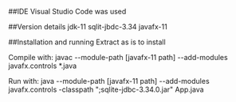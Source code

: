 ##IDE 
Visual Studio Code was used

##Version details
jdk-11
sqlit-jbdc-3.34
javafx-11

##Installation and running
Extract as is to install

Compile with:
javac --module-path [javafx-11 path] --add-modules javafx.controls *.java

Run with:
java --module-path [javafx-11 path] --add-modules javafx.controls -classpath ";sqlite-jdbc-3.34.0.jar" App.java